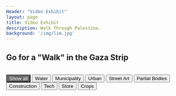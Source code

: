 ```yaml
---
Header: "Video Exhibit"
layout: page
title: Video Exhibit
description: Walk Through Palestine.
background: '/img/lim.jpg'
---
```


<style>
.filterDiv {
  float: left;
  <!--background-color: #2196F3;
  color: #ffffff;-->
  width: 300px;
  line-height: 50px;
  text-align: center;
  margin: 5px;
  display: none;
}

.show {
  display: block;
}

.container {
  margin-top: 20px;
  overflow: hidden;
}

<!--* Style the buttons-->
.btn {
  border: none;
  outline: none;
  padding: 12px 16px;
  background-color: #f1f1f1;
  cursor: pointer;
}

.btn:hover {
  background-color: #ddd;
}

.btn.active {
  background-color: #666;
  color: white;
}
</style>
<body>

<h2>Go for a "Walk" in the Gaza Strip</h2>
<br>

<div id="myBtnContainer">
  <button class="btn active" onclick="filterSelection('all')"> Show all</button>
  <button class="btn" onclick="filterSelection('water')"> Water</button>
  <button class="btn" onclick="filterSelection('municipality')"> Municipality</button>
  <button class="btn" onclick="filterSelection('urban')"> Urban</button>
  <button class="btn" onclick="filterSelection('street-art')"> Street Art</button>
  <button class="btn" onclick="filterSelection('half-body')"> Partial Bodies</button>
  <button class="btn" onclick="filterSelection('construction')"> Construction</button>
  <button class="btn" onclick="filterSelection('tech')"> Tech</button>
  <button class="btn" onclick="filterSelection('store')"> Store</button>
  <button class="btn" onclick="filterSelection('crops')"> Crops</button>
</div>

<div class="container">
  <div class="filterDiv water"><iframe width="350px" height="250px" src="https://www.youtube.com/embed/s1WJsipsZkY" frameborder="0" allow="accelerometer; autoplay; encrypted-media; gyroscope; picture-in-picture" allowfullscreen></iframe></div>
  <div class="filterDiv water"><iframe width="350px" height="250px" src="https://www.youtube.com/embed/MNzdgkAwuIc" frameborder="0" allow="accelerometer; autoplay; encrypted-media; gyroscope; picture-in-picture" allowfullscreen></iframe></div>
  <div class="filterDiv water"><iframe width="350px" height="250px" src="https://www.youtube.com/embed/tGXtAAY6ehg" frameborder="0" allow="accelerometer; autoplay; encrypted-media; gyroscope; picture-in-picture" allowfullscreen></iframe></div>
  <div class="filterDiv municipality urban"><iframe width="350px" height="250px" src="https://www.youtube.com/embed/fsVLCHEQb74" frameborder="0" allow="accelerometer; autoplay; encrypted-media; gyroscope; picture-in-picture" allowfullscreen></iframe></div>
  <div class="filterDiv urban street-art"><iframe width="350px" height="250px" src="https://www.youtube.com/embed/C1j_YHMMG4w" frameborder="0" allow="accelerometer; autoplay; encrypted-media; gyroscope; picture-in-picture" allowfullscreen></iframe></div>
  <div class="filterDiv half-body"><iframe width="350px" height="250px" src="https://www.youtube.com/embed/fSBDY5vOkes" frameborder="0" allow="accelerometer; autoplay; encrypted-media; gyroscope; picture-in-picture" allowfullscreen></iframe></div>
  <div class="filterDiv construction"><iframe width="350px" height="250px" src="https://www.youtube.com/embed/bK1ZuJS3SbU?rel=0&amp;showinfo=0" frameborder="0" allow="accelerometer; autoplay; encrypted-media; gyroscope; picture-in-picture" allowfullscreen></iframe></div>
  <div class="filterDiv urban tech store"><iframe width="350px" height="250px" src="https://www.youtube.com/embed/hfkbvv_Nz2o" frameborder="0" allow="accelerometer; autoplay; encrypted-media; gyroscope; picture-in-picture" allowfullscreen></iframe></div>
  <div class="filterDiv crops"><iframe width="350px" height="250px" src="https://www.youtube.com/embed/K4YnN47_mgg?rel=0&amp;showinfo=0" frameborder="0" allow="accelerometer; autoplay; encrypted-media; gyroscope; picture-in-picture" allowfullscreen></iframe></div>
  <div class="filterDiv fruits animals">Kiwi</div>
  <div class="filterDiv fruits">Banana</div>
  <div class="filterDiv fruits">Lemon</div>
  <div class="filterDiv animals">Cow</div>
</div>

<script>
filterSelection("all")
function filterSelection(c) {
  var x, i;
  x = document.getElementsByClassName("filterDiv");
  if (c == "all") c = "";
  for (i = 0; i < x.length; i++) {
    w3RemoveClass(x[i], "show");
    if (x[i].className.indexOf(c) > -1) w3AddClass(x[i], "show");
  }
}

function w3AddClass(element, name) {
  var i, arr1, arr2;
  arr1 = element.className.split(" ");
  arr2 = name.split(" ");
  for (i = 0; i < arr2.length; i++) {
    if (arr1.indexOf(arr2[i]) == -1) {element.className += " " + arr2[i];}
  }
}

function w3RemoveClass(element, name) {
  var i, arr1, arr2;
  arr1 = element.className.split(" ");
  arr2 = name.split(" ");
  for (i = 0; i < arr2.length; i++) {
    while (arr1.indexOf(arr2[i]) > -1) {
      arr1.splice(arr1.indexOf(arr2[i]), 1);     
    }
  }
  element.className = arr1.join(" ");
}

// Add active class to the current button (highlight it)
var btnContainer = document.getElementById("myBtnContainer");
var btns = btnContainer.getElementsByClassName("btn");
for (var i = 0; i < btns.length; i++) {
  btns[i].addEventListener("click", function(){
    var current = document.getElementsByClassName("active");
    current[0].className = current[0].className.replace(" active", "");
    this.className += " active";
  });
}
</script>

</body>
